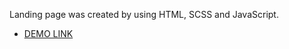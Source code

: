Landing page was created by using HTML, SCSS and JavaScript.

- [DEMO LINK](https://mariianh.github.io/ECO-cosmetics-landing-/)
